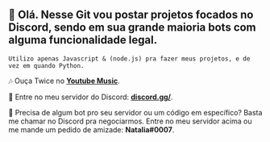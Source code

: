 ## 🌺 Olá. Nesse Git vou postar projetos focados no Discord, sendo em sua grande maioria bots com alguma funcionalidade legal.

```
Utilizo apenas Javascript & (node.js) pra fazer meus projetos, e de vez em quando Python.
```

🎶 Ouça Twice no **[Youtube Music](https://music.youtube.com/playlist?list=PL8ZVnmmTgkQmR1-srWhWfTadS3GtVaYUI&feature=share)**.

🚀 Entre no meu servidor do Discord: **[discord.gg/](https://discord.com/servers)**.

💸 Precisa de algum bot pro seu servidor ou um código em específico? Basta me chamar no Discord pra negociarmos. Entre no meu servidor acima ou me mande um pedido de amizade: **Natalia#0007**.
